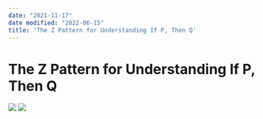 ```yaml
---
date: "2021-11-17"
date modified: "2022-06-15"
title: 'The Z Pattern for Understanding If P, Then Q'
---
```


# The Z Pattern for Understanding If P, Then Q
![](https://i.imgur.com/1nVQkv4.png)
![](https://i.imgur.com/213VxIQ.png)
